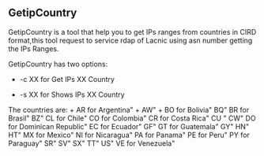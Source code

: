 ## GetipCountry 

GetipCountry is a tool that help you to get IPs ranges from countries in CIRD format,this tool request to service rdap of Lacnic using asn number getting the IPs Ranges.

GetipCountry has two options:

+ -c XX for Get IPs XX Country


+ -s XX for Shows IPs XX Country
 


The countries are:
                + AR for Argentina"
                + AW"
                + BO for Bolivia"
                BQ"
                BR for Brasil"
                BZ"
                CL for Chile"
                CO for Colombia"
                CR for Costa Rica"
                CU "
                CW"
                DO for Dominican Republic"
                EC for Ecuador"
                GF"
                GT for Guatemala"
                GY"
                HN"
                HT"
                MX for Mexico"
                NI for Nicaragua"
                PA for Panama"
                PE for Peru"
                PY for Paraguay"
                SR"
                SV"
                SX"
                TT"
                US"
                VE for Venezuela"
